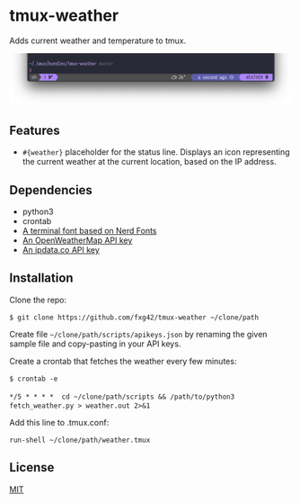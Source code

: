 # tmux-weather

Adds current weather and temperature to tmux.

![screenshot](https://github.com/fxg42/tmux-weather/blob/master/screenshot.png)

## Features

- `#{weather}` placeholder for the status line. Displays an icon representing
  the current weather at the current location, based on the IP address.

## Dependencies

- python3
- crontab
- [A terminal font based on Nerd Fonts](https://www.nerdfonts.com/)
- [An OpenWeatherMap API key](https://openweathermap.org)
- [An ipdata.co API key](https://api.ipdata.co)

## Installation

Clone the repo:

    $ git clone https://github.com/fxg42/tmux-weather ~/clone/path

Create file `~/clone/path/scripts/apikeys.json` by renaming the given sample file
and copy-pasting in your API keys.

Create a crontab that fetches the weather every few minutes:

    $ crontab -e

    */5 * * * *  cd ~/clone/path/scripts && /path/to/python3 fetch_weather.py > weather.out 2>&1

Add this line to .tmux.conf:

    run-shell ~/clone/path/weather.tmux

## License

[MIT](https://github.com/fxg42/tmux-weather/blob/master/LICENSE)
